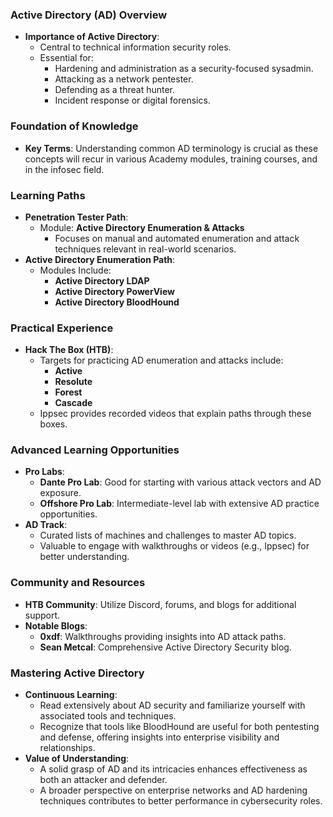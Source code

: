 ### Active Directory (AD) Overview
- **Importance of Active Directory**: 
  - Central to technical information security roles.
  - Essential for:
    - Hardening and administration as a security-focused sysadmin.
    - Attacking as a network pentester.
    - Defending as a threat hunter.
    - Incident response or digital forensics.

### Foundation of Knowledge
- **Key Terms**: Understanding common AD terminology is crucial as these concepts will recur in various Academy modules, training courses, and in the infosec field.

### Learning Paths
- **Penetration Tester Path**: 
  - Module: **Active Directory Enumeration & Attacks**
    - Focuses on manual and automated enumeration and attack techniques relevant in real-world scenarios.
- **Active Directory Enumeration Path**:
  - Modules Include:
    - **Active Directory LDAP**
    - **Active Directory PowerView**
    - **Active Directory BloodHound**

### Practical Experience
- **Hack The Box (HTB)**: 
  - Targets for practicing AD enumeration and attacks include:
    - **Active**
    - **Resolute**
    - **Forest**
    - **Cascade**
  - Ippsec provides recorded videos that explain paths through these boxes.

### Advanced Learning Opportunities
- **Pro Labs**: 
  - **Dante Pro Lab**: Good for starting with various attack vectors and AD exposure.
  - **Offshore Pro Lab**: Intermediate-level lab with extensive AD practice opportunities.
- **AD Track**: 
  - Curated lists of machines and challenges to master AD topics. 
  - Valuable to engage with walkthroughs or videos (e.g., Ippsec) for better understanding.

### Community and Resources
- **HTB Community**: Utilize Discord, forums, and blogs for additional support.
- **Notable Blogs**:
  - **0xdf**: Walkthroughs providing insights into AD attack paths.
  - **Sean Metcal**: Comprehensive Active Directory Security blog.

### Mastering Active Directory
- **Continuous Learning**: 
  - Read extensively about AD security and familiarize yourself with associated tools and techniques.
  - Recognize that tools like BloodHound are useful for both pentesting and defense, offering insights into enterprise visibility and relationships.
- **Value of Understanding**: 
  - A solid grasp of AD and its intricacies enhances effectiveness as both an attacker and defender.
  - A broader perspective on enterprise networks and AD hardening techniques contributes to better performance in cybersecurity roles.